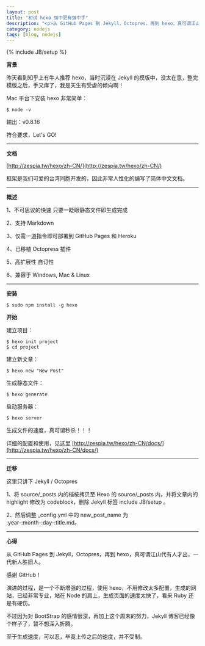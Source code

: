 ```yaml
---
layout: post
title: "初试 hexo 强中更有强中手"
description: "<p>从 GitHub Pages 到 Jekyll，Octopres，再到 hexo，真可谓江山代有人才出，一代新人胜旧人。</p><p>感谢 GitHub！</p><p>演进的过程，是一个不断增强的过程，使用 hexo，不用修改太多配置，生成的网站，已经非常专业，站在 Node 的肩上，生成页面的速度太快了，看来 Ruby 还是有硬伤。</p><p>不过因为对 BootStrap 的感情很深，再加上这个周末的努力，Jekyll 博客已经像个样子了，暂不想深入折腾。</p><p>至于生成速度，可以忍，毕竟上传之后的速度，并不受制。</p>"
category: nodejs
tags: [blog, nodejs]
---
```

{% include JB/setup %}

**背景**

昨天看到知乎上有牛人推荐 hexo，当时沉浸在 Jekyll 的模版中，没太在意，整完模版之后，手又痒了，我是天生有受虐的倾向啊！

Mac 平台下安装 hexo 非常简单：

`$ node -v`

输出：v0.8.16

符合要求，Let's GO!

----

**文档**

[http://zespia.tw/hexo/zh-CN/](http://zespia.tw/hexo/zh-CN/)

框架是我们可爱的台湾同胞开发的，因此非常人性化的编写了简体中文文档。

----

**概述**

1、不可思议的快速 只要一眨眼静态文件即生成完成

2、支持 Markdown

3、仅需一道指令即可部署到 GitHub Pages 和 Heroku

4、已移植 Octopress 插件

5、高扩展性 自订性

6、兼容于 Windows, Mac & Linux

----

**安装**

`$ sudo npm install -g hexo`

**开始**

建立项目：

```
$ hexo init project
$ cd project
```

建立新文章：

`$ hexo new "New Post"`

生成静态文件：

`$ hexo generate`

启动服务器：

`$ hexo server`

生成文件的速度，真可谓秒杀！！！

详细的配置和使用，见这里 [http://zespia.tw/hexo/zh-CN/docs/](http://zespia.tw/hexo/zh-CN/docs/)

----

**迁移**

这里只讲下 Jekyll / Octopres

1、将 source/_posts 内的档桉拷贝至 Hexo 的 source/_posts 内，并将文章内的 highlight 修改为 codeblock，删除 Jekyll 标签 include JB/setup 。

2、然后调整 _config.yml 中的 new_post_name 为 :year-:month-:day-:title.md。

----

**心得**

从 GitHub Pages 到 Jekyll，Octopres，再到 hexo，真可谓江山代有人才出，一代新人胜旧人。

感谢 GitHub！

演进的过程，是一个不断增强的过程，使用 hexo，不用修改太多配置，生成的网站，已经非常专业，站在 Node 的肩上，生成页面的速度太快了，看来 Ruby 还是有硬伤。

不过因为对 BootStrap 的感情很深，再加上这个周末的努力，Jekyll 博客已经像个样子了，暂不想深入折腾。

至于生成速度，可以忍，毕竟上传之后的速度，并不受制。


